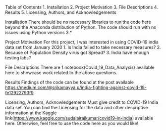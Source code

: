 Table of Contents
	1.	Installation
	2.	Project Motivation
	3.	File Descriptions
	4.	Results
	5.	Licensing, Authors, and Acknowledgements

Installation
There should be no necessary libraries to run the code here beyond the Anaconda distribution of Python. The code should run with no issues using Python versions 3.*

Project Motivation
For this project, I was interested in using COVID-19 india data set from January 2020 
	1.	Is India failed to take necessary measures?
	2.	Because of Population Density virus got Spread?
	3.	India have enough testing labs?

File Descriptions
There are 1 notebook(Covid_19_Data_Analysis) available here to showcase work related to the above questions.

Results
Findings of the code can be found at the post available
https://medium.com/@srikamayya.p/india-fighting-against-covid-19-fe12922793f9

Licensing, Authors, Acknowledgements
Must give credit to COVID-19 India data set. You can find the Licensing for the data and other descriptive information at the Kaggle link(https://www.kaggle.com/sudalairajkumar/covid19-in-india) available here. Otherwise, feel free to use the code here as you would like!
